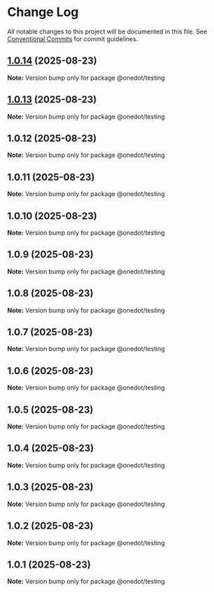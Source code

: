 # Change Log

All notable changes to this project will be documented in this file.
See [Conventional Commits](https://conventionalcommits.org) for commit guidelines.

## [1.0.14](https://github.com/onedot-js/onedot-js/compare/@onedot/testing@1.0.13...@onedot/testing@1.0.14) (2025-08-23)

**Note:** Version bump only for package @onedot/testing





## [1.0.13](https://github.com/onedot-js/onedot-js/compare/@onedot/testing@1.0.12...@onedot/testing@1.0.13) (2025-08-23)

**Note:** Version bump only for package @onedot/testing





## 1.0.12 (2025-08-23)

**Note:** Version bump only for package @onedot/testing





## 1.0.11 (2025-08-23)

**Note:** Version bump only for package @onedot/testing





## 1.0.10 (2025-08-23)

**Note:** Version bump only for package @onedot/testing





## 1.0.9 (2025-08-23)

**Note:** Version bump only for package @onedot/testing





## 1.0.8 (2025-08-23)

**Note:** Version bump only for package @onedot/testing





## 1.0.7 (2025-08-23)

**Note:** Version bump only for package @onedot/testing





## 1.0.6 (2025-08-23)

**Note:** Version bump only for package @onedot/testing





## 1.0.5 (2025-08-23)

**Note:** Version bump only for package @onedot/testing





## 1.0.4 (2025-08-23)

**Note:** Version bump only for package @onedot/testing





## 1.0.3 (2025-08-23)

**Note:** Version bump only for package @onedot/testing





## 1.0.2 (2025-08-23)

**Note:** Version bump only for package @onedot/testing





## 1.0.1 (2025-08-23)

**Note:** Version bump only for package @onedot/testing
